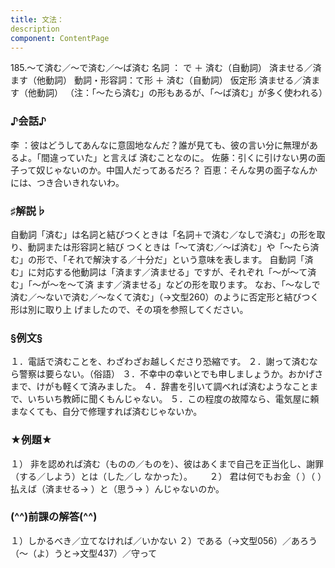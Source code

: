 ```yaml
---
title: 文法：
description
component: ContentPage
---
```



185.～て済む／～で済む／～ば済む
名詞 ： で ＋ 済む（自動詞） 済ませる／済ます（他動詞）
動詞・形容詞：て形 ＋ 済む（自動詞） 仮定形 済ませる／済ます（他動詞）
（注：「～たら済む」の形もあるが、「～ば済む」が多く使われる）
### ♪会話♪
李 ：彼はどうしてあんなに意固地なんだ？誰が見ても、彼の言い分に無理があるよ。「間違っていた」と言えば 済むことなのに。
佐藤：引くに引けない男の面子って奴じゃないのか。中国人だってあるだろ？ 百恵：そんな男の面子なんかには、つき合いきれないわ。
### ♯解説♭
自動詞「済む」は名詞と結びつくときは「名詞＋で済む／なしで済む」の形を取り、動詞または形容詞と結び つくときは「～て済む／～ば済む」や「～たら済む」の形で、「それで解決する／十分だ」という意味を表します。
自動詞「済む」に対応する他動詞は「済ます／済ませる」ですが、それぞれ「～が～て済む」「～が～を～て済 ます／済ませる」などの形を取ります。
なお、「～なしで済む／～ないで済む／～なくて済む」（→文型260）のように否定形と結びつく形は別に取り上 げましたので、その項を参照してください。
### §例文§
１．電話で済むことを、わざわざお越しくださり恐縮です。
２．謝って済むなら警察は要らない。（俗語）
３．不幸中の幸いとでも申しましょうか。おかげさまで、けがも軽くて済みました。
４．辞書を引いて調べれば済むようなことまで、いちいち教師に聞くもんじゃない。
５．この程度の故障なら、電気屋に頼まなくても、自分で修理すれば済むじゃないか。
### ★例題★
１） 非を認めれば済む（ものの／ものを）、彼はあくまで自己を正当化し、謝罪（する／しよう）とは（した／し
なかった）。      
２） 君は何でもお金（ ）（ ）払えば（済ませる→ ）と（思う→ ）んじゃないのか。
### (^^)前課の解答(^^)
１）しかるべき／立てなければ／いかない
２）である（→文型056）／あろう（～（よ）うと→文型437）／守って
